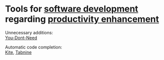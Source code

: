 
# Tools for [software development](https://trendless.tech/software-design) regarding [productivity enhancement](https://adequate.life/success-4/)

Unnecessary additions:  
[You-Dont-Need](https://github.com/you-dont-need/You-Dont-Need)

Automatic code completion:  
[Kite](https://www.kite.com/),
[Tabnine](https://www.tabnine.com/)
